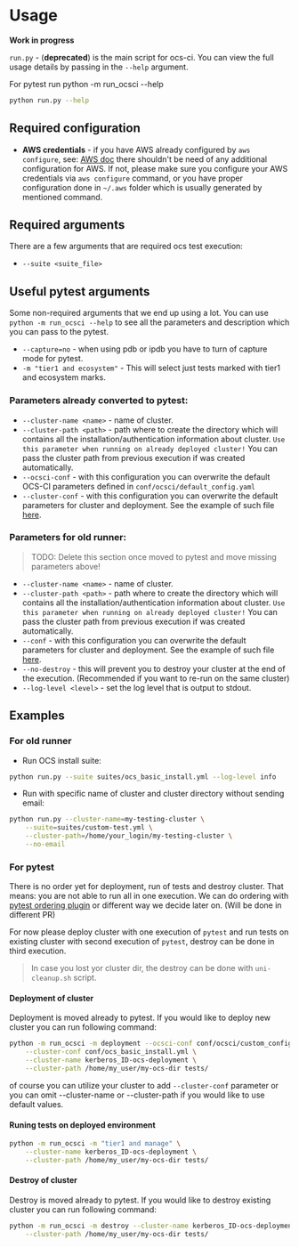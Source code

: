 # Usage

**Work in progress**


`run.py` - (**deprecated**) is the main script for ocs-ci. You can view the
full usage details by passing in the `--help` argument.

For pytest run python -m run_ocsci --help

```bash
python run.py --help
```

## Required configuration

* **AWS credentials** - if you have AWS already configured by `aws configure`,
    see:
    [AWS doc](https://docs.aws.amazon.com/cli/latest/userguide/cli-chap-configure.html)
    there shouldn't be need of any additional configuration for AWS. If not,
    please make sure you configure your AWS credentials via `aws configure`
    command, or you have proper configuration done in `~/.aws` folder which is
    usually generated by mentioned command.

## Required arguments

There are a few arguments that are required ocs test execution:

* `--suite <suite_file>`

## Useful pytest arguments

Some non-required arguments that we end up using a lot. You can use
`python -m run_ocsci --help` to see all the parameters and description which you can pass
to the pytest.

* `--capture=no` - when using pdb or ipdb you have to turn of capture mode
    for pytest.
* `-m "tier1 and ecosystem"` - This will select just tests marked with
    tier1 and ecosystem marks.


### Parameters already converted to pytest:

* `--cluster-name <name>` - name of cluster.
* `--cluster-path <path>` - path where to create the directory which will
    contains all the installation/authentication information about cluster.
    `Use this parameter when running on already deployed cluster!` You can
    pass the cluster path from previous execution if was created automatically.
* `--ocsci-conf` - with this configuration you can overwrite the default
    OCS-CI parameters defined in `conf/ocsci/default_config.yaml`
* `--cluster-conf` - with this configuration you can overwrite the default
    parameters for cluster and deployment. See the example of such file
    [here](../conf/ocs_basic_install.yml).

### Parameters for old runner:

>TODO: Delete this section once moved to pytest and move missing parameters above!

* `--cluster-name <name>` - name of cluster.
* `--cluster-path <path>` - path where to create the directory which will
    contains all the installation/authentication information about cluster.
    `Use this parameter when running on already deployed cluster!` You can
    pass the cluster path from previous execution if was created automatically.
* `--conf` - with this configuration you can overwrite the default
    parameters for cluster and deployment. See the example of such file
    [here](../conf/ocs_basic_install.yml).
* `--no-destroy` - this will prevent you to destroy your cluster at the end of
    the execution. (Recommended if you want to re-run on the same cluster)
* `--log-level <level>` - set the log level that is output to stdout.

## Examples

### For old runner

* Run OCS install suite:

```bash
python run.py --suite suites/ocs_basic_install.yml --log-level info
```

* Run with specific name of cluster and cluster directory without sending email:

```bash
python run.py --cluster-name=my-testing-cluster \
    --suite=suites/custom-test.yml \
    --cluster-path=/home/your_login/my-testing-cluster \
    --no-email
```

### For pytest


There is no order yet for deployment, run of tests and destroy cluster.
That means: you are not able to run all in one execution.
We can do ordering with
[pytest ordering plugin](https://pytest-ordering.readthedocs.io/en/develop/)
or different way we decide later on. (Will be done in different PR)

For now please deploy cluster with one execution of `pytest` and run tests
on existing cluster with second execution of `pytest`, destroy can be done
in third execution.

> In case you lost yor cluster dir, the destroy can be done with
> `uni-cleanup.sh` script.



#### Deployment of cluster

Deployment is moved already to pytest. If you would like to deploy new cluster
you can run following command:
```bash
python -m run_ocsci -m deployment --ocsci-conf conf/ocsci/custom_config.yaml \
    --cluster-conf conf/ocs_basic_install.yml \
    --cluster-name kerberos_ID-ocs-deployment \
    --cluster-path /home/my_user/my-ocs-dir tests/
 ```
of course you can utilize your cluster to add `--cluster-conf` parameter or
you can omit --cluster-name or --cluster-path if you would like to use default
values.

#### Runing tests on deployed environment

```bash
python -m run_ocsci -m "tier1 and manage" \
    --cluster-name kerberos_ID-ocs-deployment \
    --cluster-path /home/my_user/my-ocs-dir tests/
 ```

#### Destroy of cluster

Destroy is moved already to pytest. If you would like to destroy existing
cluster you can run following command:
```bash
python -m run_ocsci -m destroy --cluster-name kerberos_ID-ocs-deployment \
    --cluster-path /home/my_user/my-ocs-dir tests/
```
